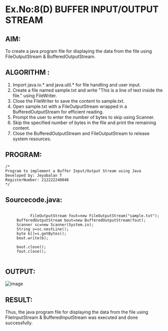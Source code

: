 # Ex.No:8(D) BUFFER INPUT/OUTPUT STREAM

## AIM:
 To create a java program file for displaying the data from the file using FileOutputStream & BufferedOutputStream.

## ALGORITHM :
1.	Import java.io.* and java.util.* for file handling and user input.
2.	Create a file named sample.txt and write "This is a line of text inside the file." using FileWriter.
3.	Close the FileWriter to save the content to sample.txt.
4.	Open sample.txt with a FileOutputStream wrapped in a BufferedOutputStream for efficient reading.
5.	Prompt the user to enter the number of bytes to skip using Scanner.
6.	Skip the specified number of bytes in the file and print the remaining content.
7.	Close the BufferedOutputStream and FileOutputStream to release system resources.

## PROGRAM:
 ```
/*
Program to implement a Buffer Input/Output Stream using Java
Developed by: Jeyabalan T
RegisterNumber: 212222240040
*/
```

## Sourcecode.java:
```
       
           FileOutputStream fout=new FileOutputStream("sample.txt");    
     BufferedOutputStream bout=new BufferedOutputStream(fout);  
     Scanner sc=new Scanner(System.in);
     String s=sc.nextLine();    
     byte b[]=s.getBytes();    
     bout.write(b);    
    
     bout.close();    
     fout.close();    
       
```

## OUTPUT:

![image](https://github.com/user-attachments/assets/861176ee-7103-449d-978b-d2c3fe47d729)


## RESULT:
Thus, the java program file for displaying the data from the file using FileInputStream & BufferedInputStream was executed and done successfully.
